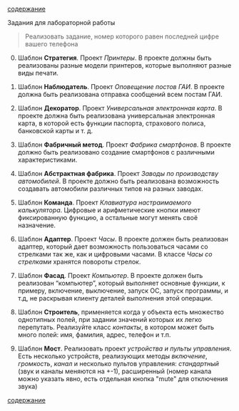 [содержание](/readme.md)  

Задания для лабораторной работы

>Реализовать задание, номер которого равен последней цифре вашего телефона

0. Шаблон **Стратегия**. Проект *Принтеры*. В проекте должны быть реализованы разные модели принтеров, которые выполняют разные виды печати.

1. Шаблон **Наблюдатель**. Проект *Оповещение постов ГАИ*. В проекте должна быть реализована отправка сообщений всем постам ГАИ.

2. Шаблон **Декоратор**. Проект *Универсальная электронная карта*. В проекте должна быть реализована универсальная электронная карта, в которой есть функции паспорта, страхового полиса, банковской карты и т. д.

3. Шаблон **Фабричный метод**. Проект *Фабрика смартфонов*. В проекте должно быть реализовано создание смартфонов с различными характеристиками.

4. Шаблон **Абстрактная фабрика**. Проект *Заводы по производству автомобилей*. В проекте должно быть реализована возможность создавать автомобили различных типов на разных заводах.

5. Шаблон **Команда**. Проект *Клавиатура настраимаемого калькулятора*. Цифровые и арифметические кнопки имеют фиксированную функцию, а остальные могут менять своё назначение.

6. Шаблон **Адаптер**. Проект *Часы*. В проекте должен быть реализован адаптер, который дает возможность пользоваться часами со стрелками так же, как и цифровыми часами. В классе *Часы со стрелками* хранятся повороты стрелок.

7. Шаблон **Фасад**. Проект *Компьютер*. В проекте должен быть реализован “компьютер”, который выполняет основные функции, к примеру, включение, выключение, запуск ОС, запуск программы, и т.д, не раскрывая клиенту деталей выполнения этой операции.

8. Шаблон **Строитель**, применяется когда у объекта есть множество однотипных полей, при задании значений которых их легко перепутать. Реализуйте класс *контакты*, в котором может быть много полей: имя, фамилия, адрес, телефон и т.п.

9. Шаблон **Мост**. Реализовать проект *устройства и пульты управления*. Есть несколько устройств, реализующих методы *включение*, *громкость*, *канал* и несколько пультов управления: *стандартный* (звук и каналы меняются на +-1), расширенный (номер канала можно указать явно, есть отдельная кнопка "mute" для отключения звука)

[содержание](/readme.md)  

[_]: http://grazit.ru/laboratornaya-rabota-4-shabloni-proektirovaniya.html?page=7

[_]: https://docplayer.ru/109228240-Patterny-programmirovaniya.html